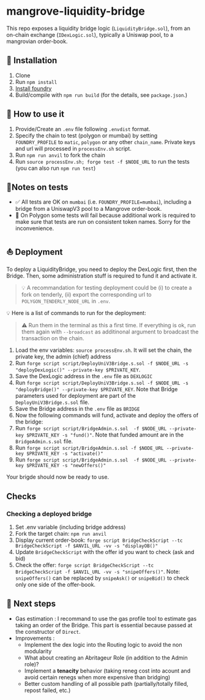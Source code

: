 # mangrove-liquidity-bridge

This repo exposes a liquidity bridge logic (`LiquidityBridge.sol`), from an
on-chain exchange (`IDexLogic.sol`), typically a Uniswap pool, to a mangrovian
order-book.

## 🔨 Installation

1. Clone
2. Run `npm install`
3. [Install foundry](https://book.getfoundry.sh/getting-started/installation)
4. Build/compile with `npm run build` (for the details, see `package.json`.)

## 🎹 How to use it

1. Provide/Create an `.env` file following `.envdist` format.
2. Specify the chain to test (polygon or mumbai) by setting `FOUNDRY_PROFILE` to `matic`, `polygon` or any other `chain_name`. Private keys and url will processed in `processEnv.sh` script. 
3. Run `npm run anvil` to fork the chain
4. Run `source processEnv.sh; forge test -f $NODE_URL` to run the tests (you can also
   run `npm run test`)

## 🧪Notes on tests

- ✅ All tests are OK on `mumbai` (i.e. `FOUNDRY_PROFILE=mumbai`), including a
  bridge from a UniswapV3 pool to a Mangrove order-book.
- 🔴 On Polygon some tests will fail because additional work is required to make sure that tests are run on consistent token names. Sorry for the inconvenience.

## ⛵ Deployment

To deploy a LiquidityBridge, you need to deploy the DexLogic first, then the
Bridge. Then, some administration stuff is required to fund it and activate it.

> 💡 A recommandation for testing deployment could be (i) to create a fork on
tenderly, (ii) export the corresponding url to  `POLYGON_TENDERLY_NODE_URL` in
`.env`.

💡 Here is a list of commands to run for the deployment:  
 
> ⚠️ Run them in the terminal as this a first time. If everything is ok, run them
again with `--broadcast` as additinonal argument to broadcast the transaction on
the chain.

1. Load the env variables: `source processEnv.sh`. It will set the chain, the private key, the admin (chief) address
2. Run `forge script script/DeployUniV3Bridge.s.sol -f $NODE_URL -s "deployDexLogic()" --private-key $PRIVATE_KEY`. 
3. Save the DexLogic address in the `.env` file as `DEXLOGIC`
4. Run `forge script script/DeployUniV3Bridge.s.sol -f $NODE_URL -s "deployBridge()" --private-key $PRIVATE_KEY`. Note that Bridge parameters used for deployment are part of the `DeployUniV3Bridge.s.sol` file.
5. Save the Bridge address in the `.env` file as `BRIDGE`
6. Now the following commands will fund, activate and deploy the offers of the bridge:
7. Run `forge script script/BridgeAdmin.s.sol  -f $NODE_URL --private-key
   $PRIVATE_KEY -s "fund()"`. Note that funded amount are in the
   `BridgeAdmin.s.sol` file.
8. Run `forge script script/BridgeAdmin.s.sol -f $NODE_URL --private-key $PRIVATE_KEY -s "activate()"`
9. Run `forge script script/BridgeAdmin.s.sol  -f $NODE_URL --private-key $PRIVATE_KEY -s "newOffers()"`

Your brigde should now be ready to use.

## Checks

### Checking a deployed bridge

1. Set .env variable (including bridge address)
2. Fork the target chain: `npm run anvil`
3. Display current order-book: `forge script BridgeCheckScript --tc BridgeCheckScript -f $ANVIL_URL -vv -s "displayOB()"`
4. Update `BridgeCheckScript` with the offer id you want to check (ask and bid)
5. Check the offer: `forge script BridgeCheckScript --tc BridgeCheckScript -f $ANVIL_URL -vv -s "snipeOffers()"`. Note: `snipeOffers()` can be replaced by `snipeAsk()` or `snipeBid()` to check only one side of the offer-book. 

## 📆 Next steps

- Gas estimation : I recommand to use the gas profile tool to estimate gas
  taking an order of the Bridge. This part is essential because passed at the
  constructor of `Direct`.
- Improvements : 
  - Implement the dex logic into the Routing logic to avoid the non modularity
  - What about creating an Abritageur Role (in addition to the Admin role)?
  - Implement a **tenacity** behavior (taking reneg cost into acount and avoid
    certain renegs when more expensive than bridging)
  - Better custom handling of all possible path (partially/totally filled,
    repost failed, etc.)
